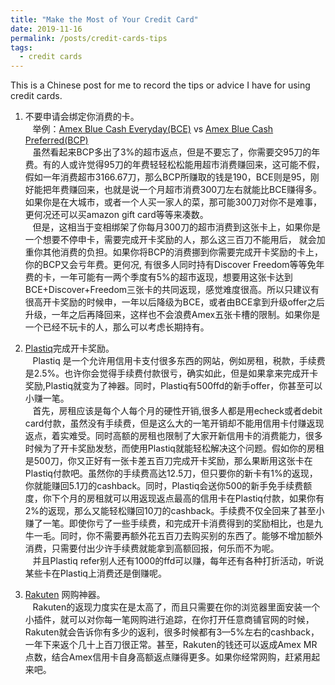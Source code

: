 ```yaml
---
title: "Make the Most of Your Credit Card"
date: 2019-11-16
permalink: /posts/credit-cards-tips
tags:
  - credit cards
---
```


This is a Chinese post for me to record the tips or advice I have for using credit cards.

1. 不要申请会绑定你消费的卡。<br />
  &nbsp;&nbsp; 举例：[Amex Blue Cash Everyday(BCE)](http://refer.amex.us/WENJIL8qcT?XLINK=MYCP) vs [Amex Blue Cash Preferred(BCP)](https://www.uscreditcardguide.com/blue-cash-preferred/)<br />
  &nbsp;&nbsp; 虽然看起来BCP多出了3%的超市返点，但是不要忘了，你需要交95刀的年费。有的人或许觉得95刀的年费轻轻松松能用超市消费赚回来，这可能不假，假如一年消费超市3166.67刀，那么BCP所赚取的钱是190，BCE则是95，刚好能把年费赚回来，也就是说一个月超市消费300刀左右就能比BCE赚得多。如果你是在大城市，或者一个人买一家人的菜，那可能300刀对你不是难事，更何况还可以买amazon gift card等等来凑数。<br />
  &nbsp;&nbsp; 但是，这相当于变相绑架了你每月300刀的超市消费到这张卡上，如果你是一个想要不停申卡，需要完成开卡奖励的人，那么这三百刀不能用后， 就会加重你其他消费的负担。如果你将BCP的消费挪到你需要完成开卡奖励的卡上，你的BCP又会亏年费。更何况, 有很多人同时持有Discover Freedom等等免年费的卡，一年可能有一两个季度有5%的超市返现，想要用这张卡达到 BCE+Discover+Freedom三张卡的共同返现，感觉难度很高。所以只建议有很高开卡奖励的时候申，一年以后降级为BCE，或者由BCE拿到升级offer之后升级，一年之后再降回来，这样也不会浪费Amex五张卡槽的限制。如果你是一个已经不玩卡的人，那么可以考虑长期持有。
   
2. [Plastiq](https://mandrillapp.com/track/click/30281321/apps.plastiq.com?p=eyJzIjoiWFVEZDNPNWtLSnNMMFpTQjVYMzNoZFVtcy1VIiwidiI6MSwicCI6IntcInVcIjozMDI4MTMyMSxcInZcIjoxLFwidXJsXCI6XCJodHRwczpcXFwvXFxcL2FwcHMucGxhc3RpcS5jb21cXFwvY2FyZGhvbGRlcl91aVxcXC9jcmVhdGU_dXNlcklkPTEzOTMxMTEmZW1haWw9d2lsbGlhbWxlZXdqJTQwZ21haWwuY29tJnZhbGlkYXRpb25Db2RlPWN1UFRpRU05eGZXbDhzYzVyZUVOQyZyZWZlcnJhbENvZGU9MTM4ODE2M1wiLFwiaWRcIjpcIjQ5N2Y3NmU0NmNjYjQ2ZjhiZDQwZWIxNTE2MDYyYTgwXCIsXCJ1cmxfaWRzXCI6W1wiYjBhNGZmZTFjZmYyODg1NWM5NWU1ODEyODJhNTNhOTcwMzdjNDEzZFwiXX0ifQ)完成开卡奖励。<br />
  &nbsp;&nbsp; Plastiq 是一个允许用信用卡支付很多东西的网站，例如房租，税款，手续费是2.5%。也许你会觉得手续费付款很亏，确实如此，但是如果拿来完成开卡奖励,Plastiq就变为了神器。同时，Plastiq有500ffd的新手offer，你甚至可以小赚一笔。<br />
  &nbsp;&nbsp; 首先，房租应该是每个人每个月的硬性开销,很多人都是用echeck或者debit card付款，虽然没有手续费，但是这么大的一笔开销却不能用信用卡付赚返现返点，着实难受。同时高额的房租也限制了大家开新信用卡的消费能力，很多时候为了开卡奖励发愁，而使用Plastiq就能轻松解决这个问题。假如你的房租是500刀，你又正好有一张卡差五百刀完成开卡奖励，那么果断用这张卡在Plastiq付款吧。虽然你的手续费高达12.5刀，但只要你的新卡有1%的返现，你就能赚回5.1刀的cashback。同时，Plastiq会送你500的新手免手续费额度，你下个月的房租就可以用返现返点最高的信用卡在Plastiq付款，如果你有2%的返现，那么又能轻松赚回10刀的cashback。手续费不仅全回来了甚至小赚了一笔。即使你亏了一些手续费，和完成开卡消费得到的奖励相比，也是九牛一毛。同时，你不需要再额外花五百刀去购买别的东西了。能够不增加额外消费，只需要付出少许手续费就能拿到高额回报，何乐而不为呢。<br />
  &nbsp;&nbsp; 并且Plastiq refer别人还有1000的ffd可以赚，每年还有各种打折活动，听说某些卡在Plastiq上消费还是倒赚呢。

3. [Rakuten](https://www.rakuten.com/r/LI3549?eeid=28187) 网购神器。<br />
    &nbsp;&nbsp; Rakuten的返现力度实在是太高了，而且只需要在你的浏览器里面安装一个小插件，就可以对你每一笔网购进行追踪，在你打开任意商铺官网的时候，Rakuten就会告诉你有多少的返利，很多时候都有3—5%左右的cashback，一年下来返个几十上百刀很正常。甚至，Rakuten的钱还可以返成Amex MR点数，结合Amex信用卡自身高额返点赚得更多。如果你经常网购，赶紧用起来吧。
